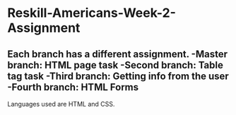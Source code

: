 # Reskill-Americans-Week-2-Assignment
Each branch has a different assignment.
-Master branch: HTML page task 
-Second branch: Table tag task
-Third branch: Getting info from the user
-Fourth branch: HTML Forms
---
Languages used are HTML and CSS.
